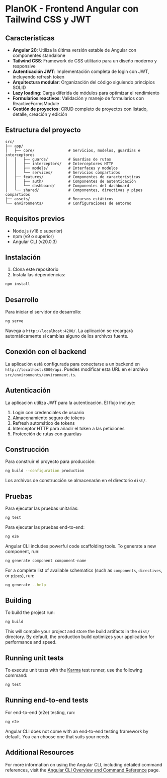 # PlanOK - Frontend Angular con Tailwind CSS y JWT

## Características

- **Angular 20**: Utiliza la última versión estable de Angular con componentes standalone
- **Tailwind CSS**: Framework de CSS utilitario para un diseño moderno y responsive
- **Autenticación JWT**: Implementación completa de login con JWT, incluyendo refresh token
- **Arquitectura modular**: Organización del código siguiendo principios SOLID
- **Lazy loading**: Carga diferida de módulos para optimizar el rendimiento
- **Formularios reactivos**: Validación y manejo de formularios con ReactiveFormsModule
- **Gestión de proyectos**: CRUD completo de proyectos con listado, detalle, creación y edición

## Estructura del proyecto

```
src/
├── app/
│   ├── core/               # Servicios, modelos, guardias e interceptores
│   │   ├── guards/         # Guardias de rutas
│   │   ├── interceptors/   # Interceptores HTTP
│   │   ├── models/         # Interfaces y modelos
│   │   └── services/       # Servicios compartidos
│   ├── features/           # Componentes de características
│   │   ├── auth/           # Componentes de autenticación
│   │   └── dashboard/      # Componentes del dashboard
│   └── shared/             # Componentes, directivas y pipes compartidos
├── assets/                 # Recursos estáticos
└── environments/           # Configuraciones de entorno
```

## Requisitos previos

- Node.js (v18 o superior)
- npm (v9 o superior)
- Angular CLI (v20.0.3)

## Instalación

1. Clona este repositorio
2. Instala las dependencias:

```bash
npm install
```

## Desarrollo

Para iniciar el servidor de desarrollo:

```bash
ng serve
```

Navega a `http://localhost:4200/`. La aplicación se recargará automáticamente si cambias alguno de los archivos fuente.

## Conexión con el backend

La aplicación está configurada para conectarse a un backend en `http://localhost:8000/api`. Puedes modificar esta URL en el archivo `src/environments/environment.ts`.

## Autenticación

La aplicación utiliza JWT para la autenticación. El flujo incluye:

1. Login con credenciales de usuario
2. Almacenamiento seguro de tokens
3. Refresh automático de tokens
4. Interceptor HTTP para añadir el token a las peticiones
5. Protección de rutas con guardias

## Construcción

Para construir el proyecto para producción:

```bash
ng build --configuration production
```

Los archivos de construcción se almacenarán en el directorio `dist/`.

## Pruebas

Para ejecutar las pruebas unitarias:

```bash
ng test
```

Para ejecutar las pruebas end-to-end:

```bash
ng e2e
```
Angular CLI includes powerful code scaffolding tools. To generate a new component, run:

```bash
ng generate component component-name
```

For a complete list of available schematics (such as `components`, `directives`, or `pipes`), run:

```bash
ng generate --help
```

## Building

To build the project run:

```bash
ng build
```

This will compile your project and store the build artifacts in the `dist/` directory. By default, the production build optimizes your application for performance and speed.

## Running unit tests

To execute unit tests with the [Karma](https://karma-runner.github.io) test runner, use the following command:

```bash
ng test
```

## Running end-to-end tests

For end-to-end (e2e) testing, run:

```bash
ng e2e
```

Angular CLI does not come with an end-to-end testing framework by default. You can choose one that suits your needs.

## Additional Resources

For more information on using the Angular CLI, including detailed command references, visit the [Angular CLI Overview and Command Reference](https://angular.dev/tools/cli) page.
